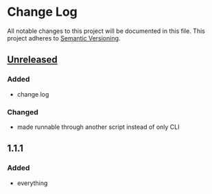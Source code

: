 # Change Log
All notable changes to this project will be documented in this file.
This project adheres to [Semantic Versioning](http://semver.org/).

## [Unreleased]
### Added
- change log

### Changed
- made runnable through another script instead of only CLI

## 1.1.1
### Added
- everything

[Unreleased]: https://github.com/classflow/jira-info
